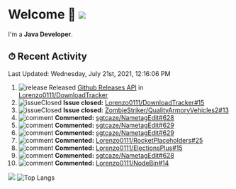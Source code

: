 # Welcome 👋 ![](https://hit.yhype.me/github/profile?user_id=69311874)

I'm a **Java Developer**.

## ⏱ Recent Activity

<!--RECENT_ACTIVITY:last_update-->
Last Updated: Wednesday, July 21st, 2021, 12:16:06 PM
<!--RECENT_ACTIVITY:last_update_end-->

<!--RECENT_ACTIVITY:start-->
1. ![release] Released [Github Releases API](https://github.com/Lorenzo0111/DownloadTracker/releases/tag/1.1) in [Lorenzo0111/DownloadTracker](https://github.com/Lorenzo0111/DownloadTracker)
2. ![issueClosed] **Issue closed:** [Lorenzo0111/DownloadTracker#15](https://github.com/Lorenzo0111/DownloadTracker/issues/15)
3. ![issueClosed] **Issue closed:** [ZombieStriker/QualityArmoryVehicles2#13](https://github.com/ZombieStriker/QualityArmoryVehicles2/issues/13)
4. ![comment] **Commented:** [sgtcaze/NametagEdit#628](https://github.com/sgtcaze/NametagEdit/issues/628#issuecomment-883935074)
5. ![comment] **Commented:** [sgtcaze/NametagEdit#629](https://github.com/sgtcaze/NametagEdit/issues/629#issuecomment-883934567)
6. ![comment] **Commented:** [sgtcaze/NametagEdit#629](https://github.com/sgtcaze/NametagEdit/issues/629#issuecomment-883630485)
7. ![comment] **Commented:** [Lorenzo0111/RocketPlaceholders#25](https://github.com/Lorenzo0111/RocketPlaceholders/pull/25#issuecomment-883402491)
8. ![comment] **Commented:** [Lorenzo0111/ElectionsPlus#15](https://github.com/Lorenzo0111/ElectionsPlus/pull/15#issuecomment-883402237)
9. ![comment] **Commented:** [sgtcaze/NametagEdit#628](https://github.com/sgtcaze/NametagEdit/issues/628#issuecomment-882771239)
10. ![comment] **Commented:** [Lorenzo0111/NodeBin#14](https://github.com/Lorenzo0111/NodeBin/pull/14#issuecomment-882251805)
<!--RECENT_ACTIVITY:end-->

[![](https://github-readme-stats.vercel.app/api?username=Lorenzo0111&show_icons=true&count_private=true)](https://github.com/Lorenzo0111)
![Top Langs](https://github-readme-stats.vercel.app/api/top-langs/?username=Lorenzo0111&layout=compact)

[issueOpened]: https://cdn.jsdelivr.net/gh/Readme-Workflows/Readme-Icons@main/icons/octicons/IssueOpenedOld.svg
[issueClosed]: https://cdn.jsdelivr.net/gh/Readme-Workflows/Readme-Icons@main/icons/octicons/IssueClosedOld.svg

[prOpened]: https://cdn.jsdelivr.net/gh/Readme-Workflows/Readme-Icons@main/icons/octicons/PullRequestOpened.svg
[prClosed]: https://cdn.jsdelivr.net/gh/Readme-Workflows/Readme-Icons@main/icons/octicons/PullRequestClosed.svg
[prMerged]: https://cdn.jsdelivr.net/gh/Readme-Workflows/Readme-Icons@main/icons/octicons/PullRequestMerged.svg

[comment]: https://cdn.jsdelivr.net/gh/Readme-Workflows/Readme-Icons@main/icons/octicons/Comment.svg

[changesRequested]: https://cdn.jsdelivr.net/gh/Readme-Workflows/Readme-Icons@main/icons/octicons/RequestedChanges.svg
[approved]: https://cdn.jsdelivr.net/gh/Readme-Workflows/Readme-Icons@main/icons/octicons/ApprovedChanges.svg

[repoCreated]: https://cdn.jsdelivr.net/gh/Readme-Workflows/Readme-Icons@main/icons/octicons/Repository.svg
[release]: https://cdn.jsdelivr.net/gh/Readme-Workflows/Readme-Icons@main/icons/octicons/Release.svg
[star]: https://cdn.jsdelivr.net/gh/Readme-Workflows/Readme-Icons@main/icons/octicons/StarredRepository.svg
[wiki]: https://cdn.jsdelivr.net/gh/Readme-Workflows/Readme-Icons@main/icons/octicons/Wiki.svg
[fork]: https://cdn.jsdelivr.net/gh/Readme-Workflows/Readme-Icons@main/icons/octicons/ForkedRepository.svg
[people]: https://cdn.jsdelivr.net/gh/Readme-Workflows/Readme-Icons@main/icons/octicons/People.svg
